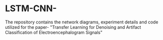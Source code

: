 # LSTM-CNN-
The repository contains the network diagrams, experiment details and code utilized for the paper- "Transfer Learning for Denoising and Artifact Classification of Electroencephalogram Signals"
